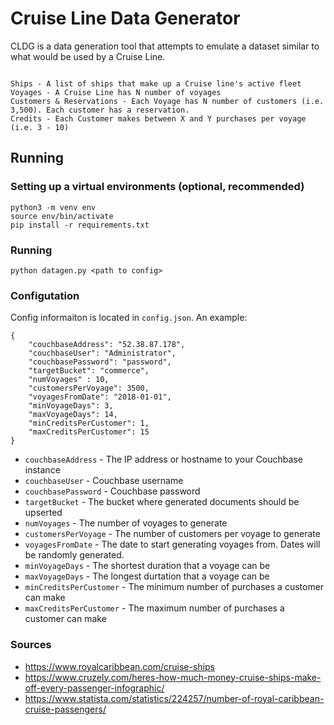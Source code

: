 
# Cruise Line Data Generator

CLDG is a data generation tool that attempts to emulate a dataset similar to what would be used by a Cruise Line.

```

Ships - A list of ships that make up a Cruise line's active fleet
Voyages - A Cruise Line has N number of voyages
Customers & Reservations - Each Voyage has N number of customers (i.e. 3,500). Each customer has a reservation.
Credits - Each Customer makes between X and Y purchases per voyage (i.e. 3 - 10)

```

## Running

### Setting up a virtual environments (optional, recommended)

```
python3 -m venv env
source env/bin/activate
pip install -r requirements.txt
```

### Running

```
python datagen.py <path to config>
```

### Configutation

Config informaiton is located in `config.json`. An example:

```
{
    "couchbaseAddress": "52.38.87.178",
    "couchbaseUser": "Administrator",
    "couchbasePassword": "password",
    "targetBucket": "commerce",
    "numVoyages" : 10,
    "customersPerVoyage": 3500,
    "voyagesFromDate": "2018-01-01",
    "minVoyageDays": 3,
    "maxVoyageDays": 14,
    "minCreditsPerCustomer": 1,
    "maxCreditsPerCustomer": 15
}
```

- `couchbaseAddress` - The IP address or hostname to your Couchbase instance
- `couchbaseUser` - Couchbase username
- `couchbasePassword` - Couchbase password
- `targetBucket` - The bucket where generated documents should be upserted
- `numVoyages` - The number of voyages to generate
- `customersPerVoyage` - The number of customers per voyage to generate
- `voyagesFromDate` - The date to start generating voyages from. Dates will be randomly generated.
- `minVoyageDays` -  The shortest duration that a voyage can be
- `maxVoyageDays` - The longest durtation that a voyage can be
- `minCreditsPerCustomer` - The minimum number of purchases a customer can make
- `maxCreditsPerCustomer` - The maximum number of purchases a customer can make


### Sources

- https://www.royalcaribbean.com/cruise-ships
- https://www.cruzely.com/heres-how-much-money-cruise-ships-make-off-every-passenger-infographic/
- https://www.statista.com/statistics/224257/number-of-royal-caribbean-cruise-passengers/